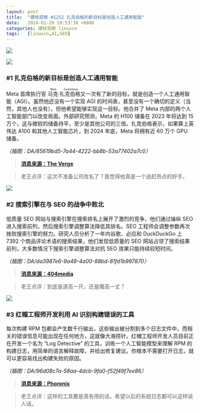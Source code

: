 ```yaml
---
layout: post
title:	"硬核观察 #1252 扎克伯格的新目标是创造人工通用智能"
date:	2024-01-20 19:53:38 +0800 
categories:	硬核观察 linuxcn 
tags:	[linuxcn,AI,SEO]
---
```



![](/Asserts/Images//attachment/album/202401/20/195113u00f630l300gn0gr.jpg)


![](/Asserts/Images//attachment/album/202401/20/195145cxzeak1yw11gnpa8.png)


### #1 扎克伯格的新目标是创造人工通用智能


Meta 首席执行官 <ruby> 马克·扎克伯格 <rt>  Mark Zuckerberg </rt></ruby> 又一次有了新的目标，就是创造一个人工通用智能（AGI）。虽然他还没有一个实现 AGI 的时间表，甚至没有一个确切的定义（当然，其他人也没有），但他希望能够实现这一目标。他合并了 Meta 内部的两个人工智能部门以改变局面。外部研究预测，Meta 的 H100 储备在 2023 年将达到 15 万个，这与微软的储备持平，至少是其他公司的三倍。扎克伯格表示，如果算上英伟达 A100 和其他人工智能芯片，到 2024 年底，Meta 将拥有近 60 万个 GPU 储备。


*（插图：DA/85619bd5-7a44-4222-bb8b-53a77402a7c0）*



> 
> **[消息来源：The Verge](https://www.theverge.com/2024/1/18/24042354/mark-zuckerberg-meta-agi-reorg-interview)**
> 
> 
> 



> 
> 老王点评：这次不准备公司改名了？我觉得他真是一个追赶热点的好手。
> 
> 
> 


![](/Asserts/Images//attachment/album/202401/20/195303sa0hv3nlwruusv6h.png)


### #2 搜索引擎在与 SEO 的战争中败北


低质量 SEO 网站与搜索引擎在搜索排名上展开了激烈的竞争，他们通过操纵 SEO 进入搜索前列，然后搜索引擎调整算法降低其排名。SEO 工程师会调整参数再次挫败搜索引擎的努力。研究人员分析了一年内谷歌、必应和 DuckDuckGo 上 7392 个商品评论术语的搜索结果，他们发现低质量的 SEO 网站占领了搜索结果前列，大多数情况下搜索引擎调整算法对抗 SEO 效果只能持续较短时间。


*（插图：DA/da3987e6-9a49-4a00-88bd-81fd1b997870）*



> 
> **[消息来源：404media](https://www.404media.co/google-search-really-has-gotten-worse-researchers-find/)**
> 
> 
> 



> 
> 老王点评：到底是道高一尺，还是魔高一丈？
> 
> 
> 


![](/Asserts/Images//attachment/album/202401/20/195324xhkk10ep0z6zpg1e.png)


### #3 红帽工程师开发利用 AI 识别构建错误的工具


每次构建 RPM 包都会产生数千行输出，这些输出被分割到多个日志文件中，而相关的错误信息可能出现在任何地方，这就像大海捞针。红帽工程师开发人员目前正在开发一个名为 “Log Detective” 的工具，训练一个人工智能模型来理解 RPM 的构建日志，用简单的语言解释故障，并给出修复建议。你根本不需要打开日志，就可以更容易找出构建失败的原因。


*（插图：DA/96d08c7a-58aa-4dcb-9fa0-f52f49f7ee86）*



> 
> **[消息来源：Phoronix](https://www.phoronix.com/news/Red-Hat-AI-Log-Detective)**
> 
> 
> 



> 
> 老王点评：这样的工具要是真有用的话，希望以后的系统日志都可以这样说人话。
> 
> 
>
